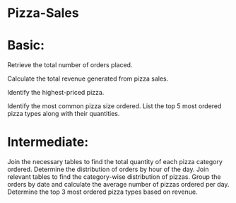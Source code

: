 # Pizza-Sales

# Basic:
Retrieve the total number of orders placed.

Calculate the total revenue generated from pizza sales.

Identify the highest-priced pizza.

Identify the most common pizza size ordered.
List the top 5 most ordered pizza types along with their quantities.

# Intermediate:
Join the necessary tables to find the total quantity of each pizza category ordered.
Determine the distribution of orders by hour of the day.
Join relevant tables to find the category-wise distribution of pizzas.
Group the orders by date and calculate the average number of pizzas ordered per day.
Determine the top 3 most ordered pizza types based on revenue.
